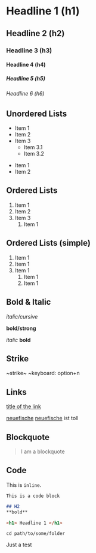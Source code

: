 # Headline 1 (h1)
## Headline 2 (h2)
### Headline 3 (h3)
#### Headline 4 (h4)
##### Headline 5 (h5)
###### Headline 6 (h6)

## Unordered Lists

* Item 1
* Item 2
* Item 3
  * Item 3.1
  * Item 3.2
 
- Item 1
- Item 2

## Ordered Lists

1. Item 1
2. Item 2
3. Item 3
   1. Item 1

## Ordered Lists (simple)

1. Item 1
1. Item 1
1. Item 1
   1. Item 1
   1. Item 1

## Bold & Italic

*italic/cursive*

**bold/strong**

_italic_
__bold__

## Strike

~strike~ ~keyboard: option+n

## Links

[title of the link](https://www.eugendirksen.com)

[neuefische] [neuefische] ist toll

## Blockquote

> I am a blockquote

## Code

This is `inline`.

```
This is a code block
```

```md
## H2
**bold**
```

```html
<h1> Headline 1 </h1>
```

```shell
cd path/to/some/folder
```



Just a test

[neuefische]: https://www.neuefische.de
